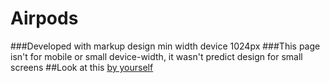 # Airpods
###Developed with markup design min width device 1024px
###This page isn't for mobile or small device-width, it wasn't predict design for small screens 
##Look at this [by yourself](https://danyatcode.github.io/airpods/)
